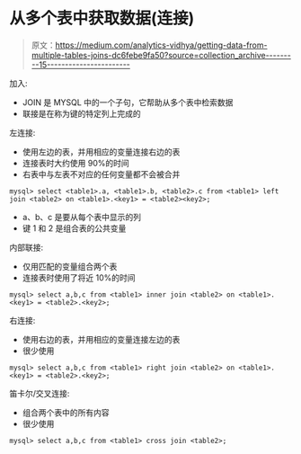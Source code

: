 # 从多个表中获取数据(连接)

> 原文：<https://medium.com/analytics-vidhya/getting-data-from-multiple-tables-joins-dc6febe9fa50?source=collection_archive---------15----------------------->

加入:

*   JOIN 是 MYSQL 中的一个子句，它帮助从多个表中检索数据
*   联接是在称为键的特定列上完成的

左连接:

*   使用左边的表，并用相应的变量连接右边的表
*   连接表时大约使用 90%的时间
*   右表中与左表不对应的任何变量都不会被合并

```
mysql> select <table1>.a, <table1>.b, <table2>.c from <table1> left join <table2> on <table1>.<key1> = <table2><key2>;
```

*   a、b、c 是要从每个表中显示的列
*   键 1 和 2 是组合表的公共变量

内部联接:

*   仅用匹配的变量组合两个表
*   连接表时使用了将近 10%的时间

```
mysql> select a,b,c from <table1> inner join <table2> on <table1>.<key1> = <table2>.<key2>;
```

右连接:

*   使用右边的表，并用相应的变量连接左边的表
*   很少使用

```
mysql> select a,b,c from <table1> right join <table2> on <table1>.<key1> = <table2>.<key2>;
```

笛卡尔/交叉连接:

*   组合两个表中的所有内容
*   很少使用

```
mysql> select a,b,c from <table1> cross join <table2>;
```